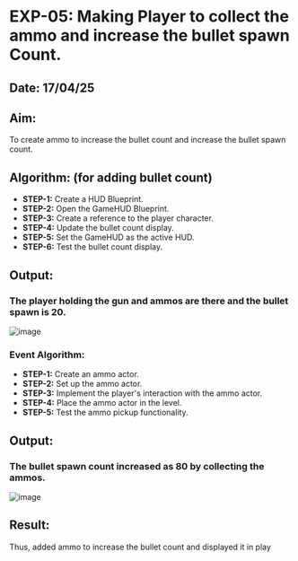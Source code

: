# EXP-05: Making Player to collect the ammo and increase the bullet spawn Count.

## Date: 17/04/25


## Aim:
To create ammo to increase the bullet count and increase the bullet spawn count.

## Algorithm: (for adding bullet count)

- **STEP-1:** Create a HUD Blueprint.  
- **STEP-2:** Open the GameHUD Blueprint.  
- **STEP-3:** Create a reference to the player character.  
- **STEP-4:** Update the bullet count display.  
- **STEP-5:** Set the GameHUD as the active HUD.  
- **STEP-6:** Test the bullet count display.

## Output:

### The player holding the gun and ammos are there and the bullet spawn is 20.
![image](https://github.com/user-attachments/assets/1d478690-d846-48be-b2dd-a733b6e719de)

### Event   Algorithm:
- **STEP-1:** Create an ammo actor.
- **STEP-2:** Set up the ammo actor.
- **STEP-3:** Implement the player's interaction with the ammo actor.
- **STEP-4:** Place the ammo actor in the level.
- **STEP-5:** Test the ammo pickup functionality.

## Output:

### The bullet spawn count increased as 80 by collecting the ammos.
![image](https://github.com/user-attachments/assets/167d7eb7-c664-4b25-9cb8-9516e8996201)


## Result:

Thus, added ammo to increase the bullet count and displayed it in play
